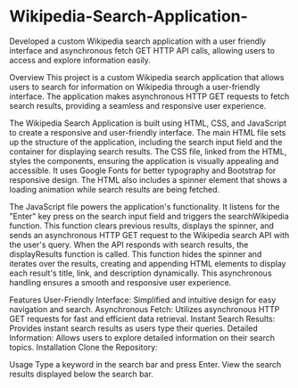 # Wikipedia-Search-Application-
Developed a custom Wikipedia search application with a user friendly interface and asynchronous fetch GET HTTP API calls, allowing users to access and explore information easily.

Overview
This project is a custom Wikipedia search application that allows users to search for information on Wikipedia through a user-friendly interface. The application makes asynchronous HTTP GET requests to fetch search results, providing a seamless and responsive user experience.

The Wikipedia Search Application is built using HTML, CSS, and JavaScript to create a responsive and user-friendly interface. The main HTML file sets up the structure of the application, including the search input field and the container for displaying search results. The CSS file, linked from the HTML, styles the components, ensuring the application is visually appealing and accessible. It uses Google Fonts for better typography and Bootstrap for responsive design. The HTML also includes a spinner element that shows a loading animation while search results are being fetched.

The JavaScript file powers the application's functionality. It listens for the "Enter" key press on the search input field and triggers the searchWikipedia function. This function clears previous results, displays the spinner, and sends an asynchronous HTTP GET request to the Wikipedia search API with the user's query. When the API responds with search results, the displayResults function is called. This function hides the spinner and iterates over the results, creating and appending HTML elements to display each result's title, link, and description dynamically. This asynchronous handling ensures a smooth and responsive user experience.

Features
User-Friendly Interface: Simplified and intuitive design for easy navigation and search.
Asynchronous Fetch: Utilizes asynchronous HTTP GET requests for fast and efficient data retrieval.
Instant Search Results: Provides instant search results as users type their queries.
Detailed Information: Allows users to explore detailed information on their search topics.
Installation
Clone the Repository:

Usage
Type a keyword in the search bar and press Enter.
View the search results displayed below the search bar.


